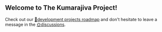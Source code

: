 ## Welcome to The Kumarajiva Project!

Check out our [🧭development projects roadmap](https://github.com/orgs/The-Kumarajiva-Project/projects/8) and don't hesitate to leave a message in the [🌞discussions](https://github.com/orgs/The-Kumarajiva-Project/discussions).

<!--

**Here are some ideas to get you started:**

🙋‍♀️ A short introduction - what is your organization all about?
🌈 Contribution guidelines - how can the community get involved?
👩‍💻 Useful resources - where can the community find your docs? Is there anything else the community should know?
🍿 Fun facts - what does your team eat for breakfast?
🧙 Remember, you can do mighty things with the power of [Markdown](https://docs.github.com/github/writing-on-github/getting-started-with-writing-and-formatting-on-github/basic-writing-and-formatting-syntax)
-->
